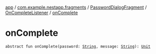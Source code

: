 [app](../../../index.md) / [com.example.nestapp.fragments](../../index.md) / [PasswordDialogFragment](../index.md) / [OnCompleteListener](index.md) / [onComplete](./on-complete.md)

# onComplete

`abstract fun onComplete(password: `[`String`](https://kotlinlang.org/api/latest/jvm/stdlib/kotlin/-string/index.html)`, message: `[`String`](https://kotlinlang.org/api/latest/jvm/stdlib/kotlin/-string/index.html)`): `[`Unit`](https://kotlinlang.org/api/latest/jvm/stdlib/kotlin/-unit/index.html)